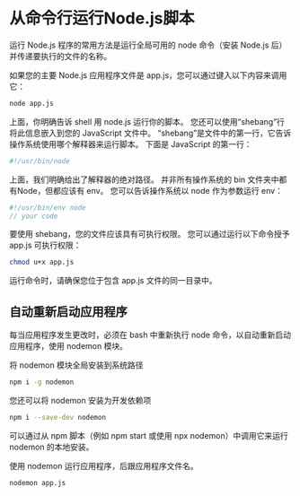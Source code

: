 # 从命令行运行Node.js脚本

运行 Node.js 程序的常用方法是运行全局可用的 node 命令（安装 Node.js 后）并传递要执行的文件的名称。

如果您的主要 Node.js 应用程序文件是 app.js，您可以通过键入以下内容来调用它：

```bash
node app.js
```

上面，你明确告诉 shell 用 node.js 运行你的脚本。 您还可以使用“shebang”行将此信息嵌入到您的 JavaScript 文件中。 “shebang”是文件中的第一行，它告诉操作系统使用哪个解释器来运行脚本。 下面是 JavaScript 的第一行：

```js
#!/usr/bin/node
```

上面，我们明确给出了解释器的绝对路径。 并非所有操作系统的 bin 文件夹中都有Node，但都应该有 env。 您可以告诉操作系统以 node 作为参数运行 env：

```js
#!/usr/bin/env node
// your code
```

要使用 shebang，您的文件应该具有可执行权限。 您可以通过运行以下命令授予 app.js 可执行权限：

```bash
chmod u+x app.js
```

运行命令时，请确保您位于包含 app.js 文件的同一目录中。

## 自动重新启动应用程序

每当应用程序发生更改时，必须在 bash 中重新执行 node 命令，以自动重新启动应用程序，使用 nodemon 模块。

将 nodemon 模块全局安装到系统路径

```bash
npm i -g nodemon
```

您还可以将 nodemon 安装为开发依赖项

```bash
npm i --save-dev nodemon
```

可以通过从 npm 脚本（例如 npm start 或使用 npx nodemon）中调用它来运行 nodemon 的本地安装。

使用 nodemon 运行应用程序，后跟应用程序文件名。

```bash
nodemon app.js
```
